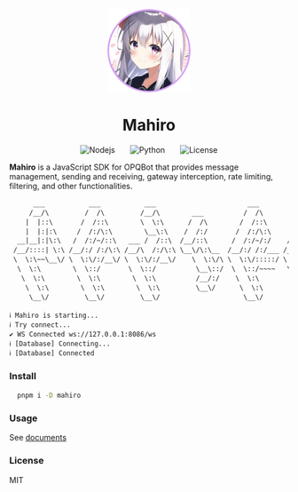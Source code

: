 <div align="center">


<img src = './packages/web/public/favicon.png' width = '150px' />

# Mahiro

![Nodejs](https://img.shields.io/badge/Node.js-18%2B-brightgreen)
&nbsp;&nbsp;&nbsp;&nbsp;&nbsp;
![Python](https://img.shields.io/badge/Python-3.11%2B-blue)
&nbsp;&nbsp;&nbsp;&nbsp;&nbsp;
![License](https://img.shields.io/github/license/opq-osc/mahiro)

</div>

**Mahiro** is a JavaScript SDK for OPQBot that provides message management, sending and receiving, gateway interception, rate limiting, filtering, and other functionalities.

```txt
      ___           ___           ___                       ___           ___
     /__/\         /  /\         /__/\        ___          /  /\         /  /\
    |  |::\       /  /::\        \  \:\      /  /\        /  /::\       /  /::\
    |  |:|:\     /  /:/\:\        \__\:\    /  /:/       /  /:/\:\     /  /:/\:\
  __|__|:|\:\   /  /:/~/::\   ___ /  /::\  /__/::\      /  /:/~/:/    /  /:/  \:\
 /__/::::| \:\ /__/:/ /:/\:\ /__/\  /:/\:\ \__\/\:\__  /__/:/ /:/___ /__/:/ \__\:\
 \  \:\~~\__\/ \  \:\/:/__\/ \  \:\/:/__\/    \  \:\/\ \  \:\/:::::/ \  \:\ /  /:/
  \  \:\        \  \::/       \  \::/          \__\::/  \  \::/~~~~   \  \:\  /:/
   \  \:\        \  \:\        \  \:\          /__/:/    \  \:\        \  \:\/:/
    \  \:\        \  \:\        \  \:\         \__\/      \  \:\        \  \::/
     \__\/         \__\/         \__\/                     \__\/         \__\/

ℹ Mahiro is starting...
ℹ Try connect...
✔ WS Connected ws://127.0.0.1:8086/ws
ℹ [Database] Connecting...
ℹ [Database] Connected
```

### Install

```bash
  pnpm i -D mahiro
```

### Usage

See [documents](https://mahiro.opqbot.com/)

### License

MIT
